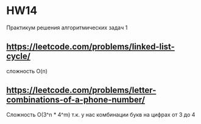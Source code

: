 # HW14

Практикум решения алгоритмических задач 1
## https://leetcode.com/problems/linked-list-cycle/
сложность O(n)
## https://leetcode.com/problems/letter-combinations-of-a-phone-number/
Сложность O(3^n * 4^m)
т.к. у нас комбинации букв на цифрах от 3 до 4
